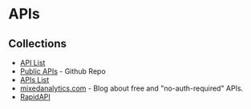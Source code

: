 # APIs

## Collections
- [API List](https://apilist.fun/)
- [Public APIs](https://github.com/public-apis/public-apis) - Github Repo
- [APIs List](https://apislist.com/)
- [mixedanalytics.com](https://mixedanalytics.com/blog/list-actually-free-open-no-auth-needed-apis/) - Blog about free and "no-auth-required" APIs.
- [RapidAPI](https://rapidapi.com/hub)
